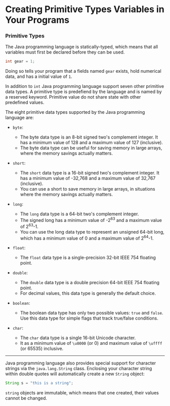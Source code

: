 # Creating Primitive Types Variables in Your Programs

### Primitive Types

The Java programming language is statically-typed, which means that all variables must first be declared before they can be used.

```java
int gear = 1;
```

Doing so tells your program that a fields named `gear` exists, hold numerical data, and has a  initial value of `1`.

In addition to `int` Java programming language support seven other primitive data types. A primitive type is predefiend by the language and is named by a reserved keyword. Primitive value do not share state with other predefined values.

The eight primitive data types supported by the Java programming language are:

- `byte`: 
    - The byte data type is an 8-bit signed two's complement integer. It has a minimum value of 128 and a maximum value of 127 (inclusive).
    - The byte data type can be useful for saving memory in large arrays, where the memory savings actually matters.

- `short`:
    - The `short` data type is a 16-bit signed two's complement integer. It has a minimum value of -32,768 and a maximum value of 32,767 (inclusive).
    - You can use a short to save memory in large arrays, in situations where the memory savings actually matters.

- `long`:
    - The `long` data type is a 64-bit two's complement integer.
    - The signed long has a minimum value of -2<sup>63</sup> and a maximum value of 2<sup>63</sup>-1.
    - You can use the long data type to represent an unsigned 64-bit long, which has a minimum value of 0 and a maximum value of 2<sup>64</sup>-1.

- `float`:
    - The `float` data type is a single-precision 32-bit IEEE 754 floating point.

- `double`:
    - The `double` data type is a double precision 64-bit IEEE 754 floating point.
    - For decimal values, this data type is generally the default choice.

- `boolean`: 
    - The boolean data type has only two possible values: `true` and `false`. Use this data type for simple flags that track true/false conditions.

- `char`:
    - The `char` data type is a single 16-bit Unicode character.
    - It as a minimum value of `\u0000` (or 0) and maximum value of `\uffff` (or 65535) inclusive.

----------

Java programming language also provides special support for character strings via the `java.lang.String` class. Enclosing your character string within double quotes will automatically create a new `String` object:

```java
String s = "this is a string";
```

`string` objects are immutable, which means that one created, their values cannot be changed.